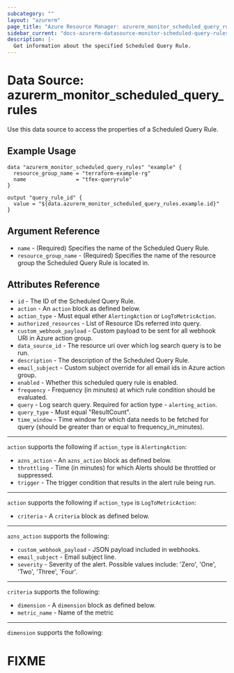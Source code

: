 ```yaml
---
subcategory: ""
layout: "azurerm"
page_title: "Azure Resource Manager: azurerm_monitor_scheduled_query_rules"
sidebar_current: "docs-azurerm-datasource-monitor-scheduled-query-rules"
description: |-
  Get information about the specified Scheduled Query Rule.
---
```


# Data Source: azurerm_monitor_scheduled_query_rules

Use this data source to access the properties of a Scheduled Query Rule.

## Example Usage

```hcl
data "azurerm_monitor_scheduled_query_rules" "example" {
  resource_group_name = "terraform-example-rg"
  name                = "tfex-queryrule"
}

output "query_rule_id" {
  value = "${data.azurerm_monitor_scheduled_query_rules.example.id}"
}
```

## Argument Reference

* `name` - (Required) Specifies the name of the Scheduled Query Rule.
* `resource_group_name` - (Required) Specifies the name of the resource group the Scheduled Query Rule is located in.

## Attributes Reference

* `id` - The ID of the Scheduled Query Rule.
* `action` - An `action` block as defined below.
* `action_type` - Must equal ether `AlertingAction` or `LogToMetricAction`.
* `authorized_resources` - List of Resource IDs referred into query.
* `custom_webhook_payload` - Custom payload to be sent for all webhook URI in Azure action group.
* `data_source_id` - The resource uri over which log search query is to be run.
* `description` - The description of the Scheduled Query Rule.
* `email_subject` - Custom subject override for all email ids in Azure action group.
* `enabled` - Whether this scheduled query rule is enabled.
* `frequency` - Frequency (in minutes) at which rule condition should be evaluated.
* `query` - Log search query. Required for action type - `alerting_action`.
* `query_type` - Must equal "ResultCount".
* `time_window` - Time window for which data needs to be fetched for query (should be greater than or equal to frequency_in_minutes).

---

`action` supports the following if `action_type` is `AlertingAction`:

* `azns_action` - An `azns_action` block as defined below.
* `throttling` - Time (in minutes) for which Alerts should be throttled or suppressed.
* `trigger` - The trigger condition that results in the alert rule being run.

---

`action` supports the following if `action_type` is `LogToMetricAction`:

* `criteria` - A `criteria` block as defined below.

---

`azns_action` supports the following:

* `custom_webhook_payload` - JSON payload included in webhooks.
* `email_subject` - Email subject line.
* `severity` - Severity of the alert. Possible values include: 'Zero', 'One', 'Two', 'Three', 'Four'.

---

`criteria` supports the following:

* `dimension` - A `dimension` block as defined below.
* `metric_name` - Name of the metric

---

`dimension` supports the following:

# FIXME